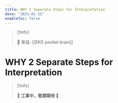 ```yaml
---
title: WHY 2 Separate Steps for Interpretation
date: "2023-01-15"
enableToc: false
---
```


> [!info]
>
> 🌱 來自: [[EKG pocket brain]]

# WHY 2 Separate Steps for Interpretation

> [!info]
>
> **👷 工事中，敬請期待 🚧**


